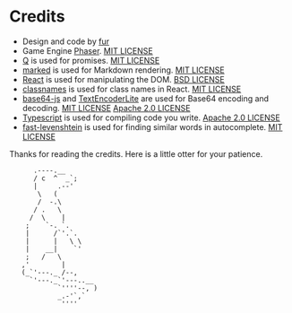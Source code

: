 # Credits
- Design and code by <a href="https://github.com/furti" target="_blank">fur</a>
- Game Engine <a href="https://github.com/photonstorm/phaser" target="_blank">Phaser</a>. <a href="https://github.com/photonstorm/phaser/blob/master/license.txt" target="_blank">MIT LICENSE</a>
- <a href="https://github.com/kriskowal/q" target="_blank">Q</a> is used for promises. <a href="https://github.com/kriskowal/q/blob/v1/LICENSE" target="_blank">MIT LICENSE</a>
- <a href="https://github.com/chjj/marked" target="_blank">marked</a> is used for Markdown rendering. <a href="https://github.com/chjj/marked/blob/master/LICENSE" target="_blank">MIT LICENSE</a>
- <a href="https://github.com/facebook/react" target="_blank">React</a> is used for manipulating the DOM. <a href="https://github.com/facebook/react/blob/master/LICENSE" target="_blank">BSD LICENSE</a>
- <a href="https://github.com/JedWatson/classnames" target="_blank">classnames</a> is used for class names in React. <a href="https://github.com/JedWatson/classnames/blob/master/LICENSE" target="_blank">MIT LICENSE</a>
- <a href="https://github.com/beatgammit/base64-js" target="_blank">base64-js</a> and <a href="https://github.com/coolaj86/TextEncoderLite" target="_blank">TextEncoderLite</a> are used for Base64 encoding and decoding. <a href="https://github.com/beatgammit/base64-js/blob/master/LICENSE.MIT" target="_blank">MIT LICENSE</a> <a href="https://github.com/coolaj86/TextEncoderLite/blob/master/LICENSE.md" target="_blank">Apache 2.0 LICENSE</a>
- <a href="https://github.com/Microsoft/TypeScript" target="_blank">Typescript</a> is used for compiling code you write. <a href="https://github.com/Microsoft/TypeScript/blob/master/LICENSE.txt" target="_blank">Apache 2.0 LICENSE</a>
- <a href="https://github.com/hiddentao/fast-levenshtein" target="_blank">fast-levenshtein</a> is used for finding similar words in autocomplete. <a href="https://github.com/hiddentao/fast-levenshtein/blob/master/LICENSE.md" target="_blank">MIT LICENSE</a>

Thanks for reading the credits. Here is a little otter for your patience.

```
      .----.__
      / c  ^  _`;
      |     .--'
       \   (
       /  -.\
      / .   \
     /  \    |
    ;    `-. `.
    |      /`'.`.
    |      |   \ \
    |    __|    `'
    ;   /   \
   ,'        |
   (_`'---._ /--,
     `'---._`'---..__
            `''''--, )
            _.-'`,`
             ''''
```
